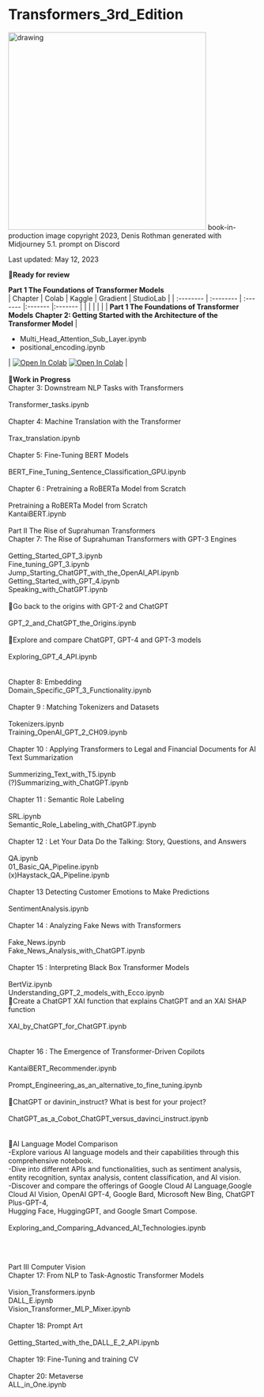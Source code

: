 # Transformers_3rd_Edition<br>
<img src="https://github.com/Denis2054/Transformers_3rd_Edition/blob/main/Transformers_book_in_production_image.png?raw=tru" alt="drawing" width="400"/>
book-in-production image copyright 2023, Denis Rothman generated with Midjourney 5.1. prompt on Discord

Last updated: May 12, 2023

📗**Ready for review**

**Part 1 The Foundations of Transformer Models**<br>
| Chapter | Colab | Kaggle | Gradient | StudioLab |
| :-------- | :-------- | :------- |:------- |:------- |
| | | | | |
**Part 1 The Foundations of Transformer Models**
 **Chapter 2: Getting Started with the Architecture of the Transformer Model**
| <ul><li>Multi_Head_Attention_Sub_Layer.ipynb</li><li>positional_encoding.ipynb</li></ul> | [![Open In Colab](https://colab.research.google.com/assets/colab-badge.svg)](https://colab.research.google.com/github/Denis2054/Transformers_3rd_Edition/blob/main/Chapter02/Multi_Head_Attention_Sub_Layer.ipynb) [![Open In Colab](https://colab.research.google.com/assets/colab-badge.svg)](https://colab.research.google.com/github/Denis2054/Transformers_3rd_Edition/blob/main/Chapter02/positional_encoding.ipynb) |
<br>
<br>
📘**Work in Progress** <br>
Chapter 3: Downstream NLP Tasks with Transformers<br>				
Transformer_tasks.ipynb<br>
<br>
Chapter 4: Machine Translation with the Transformer<br>				
Trax_translation.ipynb<br>
<br>
Chapter 5: Fine-Tuning BERT Models<br>				
BERT_Fine_Tuning_Sentence_Classification_GPU.ipynb<br>
<br>
Chapter 6 : Pretraining a RoBERTa Model from Scratch<br>				
Pretraining a RoBERTa Model from Scratch<br>
KantaiBERT.ipynb
<br>
<br>
Part II The Rise of Suprahuman Transformers
<br>
Chapter 7: The Rise of Suprahuman Transformers with GPT-3 Engines<br>				
Getting_Started_GPT_3.ipynb<br>
Fine_tuning_GPT_3.ipynb<br>
Jump_Starting_ChatGPT_with_the_OpenAI_API.ipynb<br>
Getting_Started_with_GPT_4.ipynb<br>
Speaking_with_ChatGPT.ipynb<br>
<br>
🐬Go back to the origins with GPT-2 and ChatGPT<br>				
GPT_2_and_ChatGPT_the_Origins.ipynb<br>	
<br>
🐬Explore and compare ChatGPT, GPT-4 and GPT-3 models<br>				
Exploring_GPT_4_API.ipynb<br>	
<br>
Chapter 8: Embedding<br>
Domain_Specific_GPT_3_Functionality.ipynb<br>
<br>
Chapter 9 : Matching Tokenizers and Datasets<br>				
Tokenizers.ipynb<br>
Training_OpenAI_GPT_2_CH09.ipynb<br>
<br>
Chapter 10 : Applying Transformers to Legal and Financial Documents for AI Text Summarization<br>				
Summerizing_Text_with_T5.ipynb<br>
(?)Summarizing_with_ChatGPT.ipynb<br>
<br>
Chapter 11 : Semantic Role Labeling<br>				
SRL.ipynb<br>
Semantic_Role_Labeling_with_ChatGPT.ipynb<br>
<br>
Chapter 12 : Let Your Data Do the Talking: Story, Questions, and Answers<br>				
QA.ipynb<br>
01_Basic_QA_Pipeline.ipynb<br>
(x)Haystack_QA_Pipeline.ipynb<br>
<br>
Chapter 13 Detecting Customer Emotions to Make Predictions<br>				
SentimentAnalysis.ipynb<br>
<br>
Chapter 14 : Analyzing Fake News with Transformers<br>				
Fake_News.ipynb<br>
Fake_News_Analysis_with_ChatGPT.ipynb<br>
<br>
Chapter 15 : Interpreting Black Box Transformer Models<br>				
BertViz.ipynb<br>
Understanding_GPT_2_models_with_Ecco.ipynb<br>
🐬Create a ChatGPT XAI function that explains ChatGPT and an XAI SHAP function<br>				
XAI_by_ChatGPT_for_ChatGPT.ipynb<br>	
<br>
Chapter 16 : The Emergence of Transformer-Driven Copilots<br>				
KantaiBERT_Recommender.ipynb<br>
<br>
Prompt_Engineering_as_an_alternative_to_fine_tuning.ipynb<br>
<br>
🐬ChatGPT or davinin_instruct? What is best for your project?<br>				
ChatGPT_as_a_Cobot_ChatGPT_versus_davinci_instruct.ipynb<br>	
<br>
🐬AI Language Model Comparison<br>
-Explore various AI language models and their capabilities through this comprehensive notebook.<br>
-Dive into different APIs and functionalities, such as sentiment analysis, entity recognition, syntax analysis, content classification, and AI vision.<br>
-Discover and compare the offerings of Google Cloud AI Language,Google Cloud AI Vision, OpenAI GPT-4, Google Bard, Microsoft New Bing, ChatGPT Plus-GPT-4,<br> Hugging Face, HuggingGPT, and Google Smart Compose.<br>				
Exploring_and_Comparing_Advanced_AI_Technologies.ipynb<br>
<br>

<br>

Part III Computer Vision
<br>
Chapter 17: From NLP to Task-Agnostic Transformer Models<br>				
Vision_Transformers.ipynb<br>
DALL_E.ipynb<br>
Vision_Transformer_MLP_Mixer.ipynb<br>
<br>
Chapter 18: Prompt Art <br>
<br>
Getting_Started_with_the_DALL_E_2_API.ipynb<br>
<br>
Chapter 19: Fine-Tuning and training CV<br>
<br>
Chapter 20: Metaverse<br>
ALL_in_One.ipynb<br>
<br>

